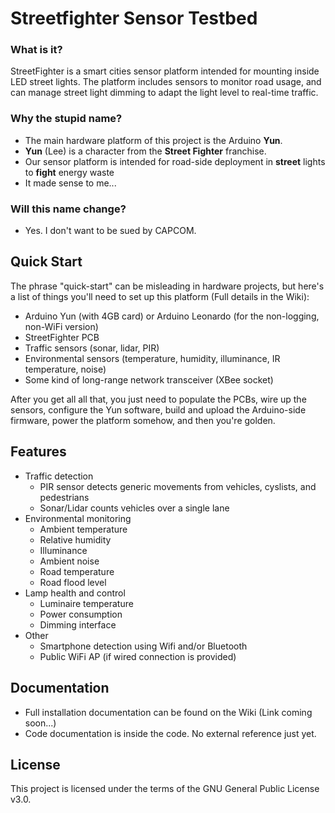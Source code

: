 # Streetfighter Sensor Testbed
### What is it?
StreetFighter is a smart cities sensor platform intended for mounting inside LED street lights. The platform includes sensors to monitor road usage, and can manage street light dimming to adapt the light level to real-time traffic.

### Why the stupid name?
- The main hardware platform of this project is the Arduino **Yun**.
- **Yun** (Lee) is a character from the **Street Fighter** franchise.
- Our sensor platform is intended for road-side deployment in **street** lights to **fight** energy waste
- It made sense to me...

### Will this name change?
- Yes. I don't want to be sued by CAPCOM.

## Quick Start
The phrase "quick-start" can be misleading in hardware projects, but here's a list of things you'll need to set up this platform (Full details in the Wiki):
- Arduino Yun (with 4GB card) or Arduino Leonardo (for the non-logging, non-WiFi version)
- StreetFighter PCB
- Traffic sensors (sonar, lidar, PIR)
- Environmental sensors (temperature, humidity, illuminance, IR temperature, noise)
- Some kind of long-range network transceiver (XBee socket)

After you get all all that, you just need to populate the PCBs, wire up the sensors, configure the Yun software, build and upload the Arduino-side firmware, power the platform somehow, and then you're golden.

## Features
- Traffic detection
    - PIR sensor detects generic movements from vehicles, cyslists, and pedestrians
    - Sonar/Lidar counts vehicles over a single lane
- Environmental monitoring
    - Ambient temperature
    - Relative humidity
    - Illuminance
    - Ambient noise
    - Road temperature
    - Road flood level
- Lamp health and control
    - Luminaire temperature
    - Power consumption
    - Dimming interface
- Other
    - Smartphone detection using Wifi and/or Bluetooth
    - Public WiFi AP (if wired connection is provided)

## Documentation
- Full installation documentation can be found on the Wiki (Link coming soon...)
- Code documentation is inside the code. No external reference just yet.

## License

This project is licensed under the terms of the GNU General Public License v3.0.
